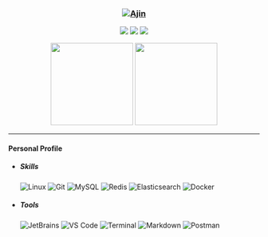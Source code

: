 ### <div align="center">[![Ajin](https://readme-typing-svg.herokuapp.com?font=Xingkai+SC&weight=700&size=30&duration=2000&pause=10000&color=BBBBBB&center=true&vCenter=true&width=280&lines=Hello,+I'm+Ajin)](https://xwj1024.github.io)</div>

<p align="center">
    <img src="https://img.shields.io/github/stars/xwj1024"/>
    <img src="https://img.shields.io/github/followers/xwj1024"/>
    <img src="https://komarev.com/ghpvc/?username=xwj1024"/>
</p>
<p align="center">
    <img src="https://github-readme-stats.vercel.app/api?username=xwj1024&count_private=true&theme=onedark&show_icons=true" height="165"/>
    <img src="https://github-readme-stats.vercel.app/api/top-langs/?username=xwj1024&theme=onedark&show_icons=true" height="165"/>
</p>
<hr>

#### Personal Profile

- ##### Skills
  ![Linux](https://img.shields.io/badge/-Linux-%23f6bf04?style=flat&logo=linux&logoColor=%23000000) ![Git](https://img.shields.io/badge/-Git-%23f1f1e9?style=flat&logo=git) ![MySQL](https://img.shields.io/badge/-MySQL-%23027396?style=flat&logo=mysql&logoColor=%23ffffff) ![Redis](https://img.shields.io/badge/-Redis-%23cc281f?style=flat&logo=redis&logoColor=%23ffffff) ![Elasticsearch](https://img.shields.io/badge/-Elasticsearch-%2303bfb4?style=flat&logo=elasticsearch&logoColor=%23fec513&labelColor=%231ca9f5) ![Docker](https://img.shields.io/badge/-Docker-%231c8fea?style=flat&logo=docker&logoColor=%23ffffff&labelColor=%231c8fea)

- ##### Tools
  ![JetBrains](https://img.shields.io/badge/-JetBrains-%23000000?style=flat&logo=jetbrains&logoColor=%23ffffff) ![VS Code](https://img.shields.io/badge/-VSCode-%230066B8?style=flat&logo=visual-studio-code) ![Terminal](https://img.shields.io/badge/-Terminal-%23000000?style=flat&logo=iterm2&logoColor=07e916) ![Markdown](https://img.shields.io/badge/-Markdown-%230066B8?style=flat&logo=markdown&logoColor=ffffff) ![Postman](https://img.shields.io/badge/-Postman-%23ff6c37?style=flat&logo=postman&logoColor=ffffff)
